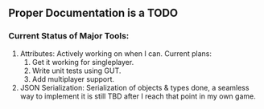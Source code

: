 ## Proper Documentation is a TODO

### Current Status of Major Tools:
1. Attributes: Actively working on when I can. Current plans:
	1. Get it working for singleplayer.
	2. Write unit tests using GUT.
	3. Add multiplayer support.
2. JSON Serialization: Serialization of objects & types done, a seamless way to implement it is still TBD after I reach that point in my own game.
